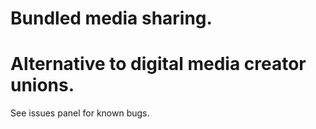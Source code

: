 # Bundled media sharing. 
# Alternative to digital media creator unions.
See issues panel for known bugs.
